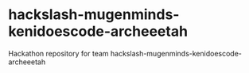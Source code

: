 # hackslash-mugenminds-kenidoescode-archeeetah
Hackathon repository for team hackslash-mugenminds-kenidoescode-archeeetah
